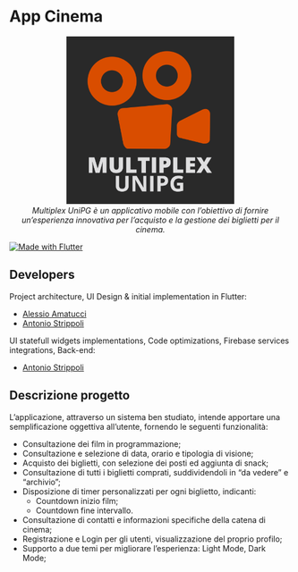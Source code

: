 # App Cinema

<div align="center">
  <img src="./images/Logo-Complete.png" width="300px" height="300px"><br/>
  <i>Multiplex UniPG è un applicativo mobile con l’obiettivo di fornire un’esperienza innovativa per l’acquisto e la gestione dei biglietti per il cinema.</i>
  <br/>
</div>

[![Made with Flutter](https://img.shields.io/badge/MADE%20WITH-FLUTTER-blue.svg?color=01579b&labelColor=29b6f6&logo=flutter&style=for-the-badge)](https://flutter.dev/)

## Developers

Project architecture, UI Design & initial implementation in Flutter:
- [Alessio Amatucci](https://github.com/Alexius22)
- [Antonio Strippoli](https://github.com/CoffeeStraw)

UI statefull widgets implementations, Code optimizations, Firebase services integrations, Back-end:
- [Antonio Strippoli](https://github.com/CoffeeStraw)

## Descrizione progetto

L’applicazione, attraverso un sistema ben studiato, intende apportare una semplificazione oggettiva all’utente, fornendo le seguenti funzionalità:
- Consultazione dei film in programmazione;
- Consultazione e selezione di data, orario e tipologia di visione;
- Acquisto dei biglietti, con selezione dei posti ed aggiunta di snack;
- Consultazione di tutti i biglietti comprati, suddividendoli in “da vedere” e “archivio”;
- Disposizione di timer personalizzati per ogni biglietto, indicanti:
  - Countdown inizio film;
  - Countdown fine intervallo.
- Consultazione di contatti e informazioni specifiche della catena di cinema;
- Registrazione e Login per gli utenti, visualizzazione del proprio profilo;
- Supporto a due temi per migliorare l’esperienza: Light Mode, Dark Mode;
